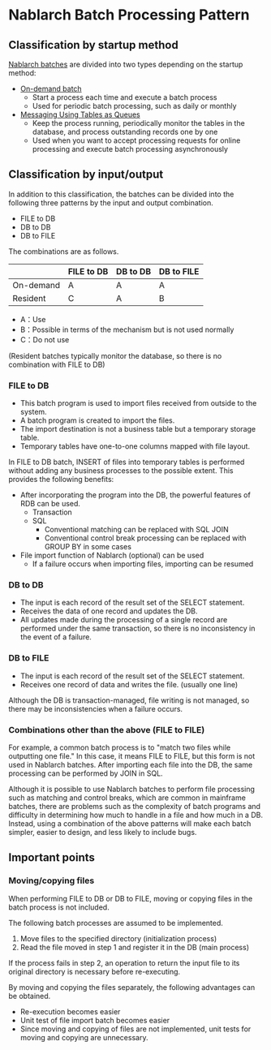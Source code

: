 # Nablarch Batch Processing Pattern

## Classification by startup method

[Nablarch batches](https://nablarch.github.io/docs/LATEST/doc/en/application_framework/application_framework/batch/nablarch_batch/index.html) are divided into two types depending on the startup method:

- [On-demand batch](https://nablarch.github.io/docs/LATEST/doc/en/application_framework/application_framework/batch/nablarch_batch/architecture.html#nablarch-batch-each-time-batch)
    - Start a process each time and execute a batch process
    - Used for periodic batch processing, such as daily or monthly
- [Messaging Using Tables as Queues](https://nablarch.github.io/docs/LATEST/doc/en/application_framework/application_framework/messaging/db/index.html)
    - Keep the process running, periodically monitor the tables in the database, and process outstanding records one by one
    - Used when you want to accept processing requests for online processing and execute batch processing asynchronously

## Classification by input/output

In addition to this classification, the batches can be divided into the following three patterns by the input and output combination.

- FILE to DB
- DB to DB
- DB to FILE

The combinations are as follows.

|          | FILE to DB | DB to DB | DB to FILE |
|----------|------------|----------|------------|
| On-demand | A         | A       | A         |
| Resident     | C          | A       | B         |

- A：Use
- B：Possible in terms of the mechanism but is not used normally
- C：Do not use

(Resident batches typically monitor the database, so there is no combination with FILE to DB)


### FILE to DB

- This batch program is used to import files received from outside to the system.
- A batch program is created to import the files.
- The import destination is not a business table but a temporary storage table.
- Temporary tables have one-to-one columns mapped with file layout.

In FILE to DB batch, INSERT of files into temporary tables is performed without adding any business processes to the possible extent.
This provides the following benefits:

- After incorporating the program into the DB, the powerful features of RDB can be used.
  - Transaction
  - SQL
     - Conventional matching can be replaced with SQL JOIN
     - Conventional control break processing can be replaced with GROUP BY in some cases
- File import function of Nablarch (optional) can be used
  - If a failure occurs when importing files, importing can be resumed
  
  
### DB to DB

- The input is each record of the result set of the SELECT statement.
- Receives the data of one record and updates the DB.
- All updates made during the processing of a single record are performed under the same transaction, so there is no inconsistency in the event of a failure.

### DB to FILE

- The input is each record of the result set of the SELECT statement.
- Receives one record of data and writes the file. (usually one line)

Although the DB is transaction-managed, file writing is not managed, so there may be inconsistencies when a failure occurs.


### Combinations other than the above (FILE to FILE)

For example, a common batch process is to "match two files while outputting one file."
In this case, it means FILE to FILE, but this form is not used in Nablarch batches. 
After importing each file into the DB, the same processing can be performed by JOIN in SQL.

Although it is possible to use Nablarch batches to perform file processing such as matching and control breaks, which are common in mainframe batches, there are problems such as the complexity of batch programs and difficulty in determining how much to handle in a file and how much in a DB.
Instead, using a combination of the above patterns will make each batch simpler, easier to design, and less likely to include bugs.


## Important points

### Moving/copying files

When performing FILE to DB or DB to FILE, moving or copying files in the batch process is not included.

The following batch processes are assumed to be implemented.

1. Move files to the specified directory (initialization process)
2. Read the file moved in step 1 and register it in the DB (main process)

If the process fails in step 2, an operation to return the input file to its original directory is necessary before re-executing.

By moving and copying the files separately, the following advantages can be obtained.

- Re-execution becomes easier
- Unit test of file import batch becomes easier
- Since moving and copying of files are not implemented, unit tests for moving and copying are unnecessary.



